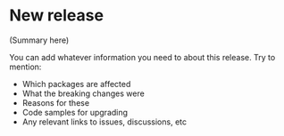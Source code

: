 # New release

(Summary here)

You can add whatever information you need to about this release. Try to mention:

* Which packages are affected
* What the breaking changes were
* Reasons for these
* Code samples for upgrading
* Any relevant links to issues, discussions, etc
